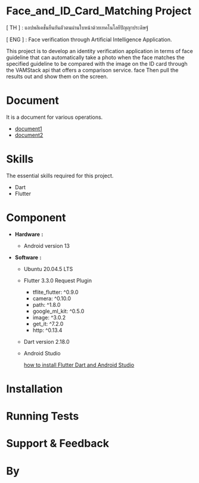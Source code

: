 # **Face_and_ID_Card_Matching Project**

\[ TH \] : แอปพลิเคชั่นยืนยันตัวตนผ่านใบหน้าด้วยเทคโนโลยีปัญญาประดิษฐ์

\[ ENG \] : Face verification through Artificial Intelligence Application.

This project is to develop an identity verification application in terms of face guideline that can automatically take a photo when the face matches the specified guideline to be compared with the image on the ID card through the VAMStack api that offers a comparison service. face Then pull the results out and show them on the screen.

# Document

It is a document for various operations.

  * [document1](https://www.dropbox.com/scl/fi/34ghgfcg1c5zgfs0oiaoy/.paper?rlkey=0aazup670fa85y12yhn52u5aj&dl=0)
  * [document2](https://www.dropbox.com/scl/fi/71uqkcr9mdogvmtz4v02m/kook.paper?rlkey=12ckk0g4lsnk4f15k7uhq5ycb&dl=0)

# Skills

The essential skills required for this project.

  * Dart
  * Flutter

# Component

 * **Hardware** **:**

   * Android version 13 

 * **Software** **:**
   
   * Ubuntu 20.04.5 LTS
   * Flutter 3.3.0 Request Plugin
      * tflite_flutter: ^0.9.0
      * camera: ^0.10.0
      * path: ^1.8.0
      * google_ml_kit: ^0.5.0
      * image: ^3.0.2
      * get_it: ^7.2.0
      * http: ^0.13.4
   * Dart version 2.18.0
   * Android Studio
     
     [how to install Flutter Dart and Android Studio](https://www.dropbox.com/scl/fi/lw551vjm25fpakkktqrko/Dart-Flutter-and-Android-Studio.paper?rlkey=w2yr47pb7iwd9ozwggrjaafhc&dl=0)


# Installation

# Running Tests

# Support & Feedback

# By





